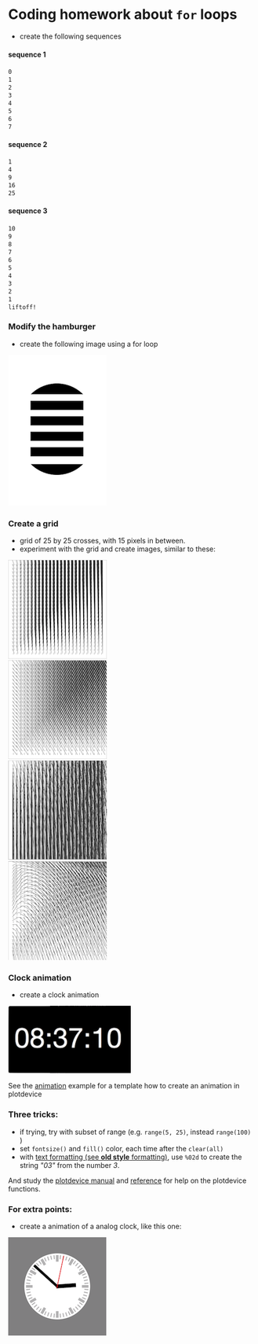 # Coding homework about `for` loops

- create the following sequences

#### sequence 1
```
0
1
2
3
4
5
6
7
```

#### sequence 2
```
1
4
9
16
25
```

#### sequence 3
```
10
9
8
7
6
5
4
3
2
1
liftoff!
```

### Modify the hamburger

- create the following image using a for loop

![hamburger with 4 sections](sliced_pill_4_slices.png)

### Create a grid

- grid of 25 by 25 crosses, with 15 pixels in between.
- experiment with the grid and create images, similar to these:

![grid experiment 1](grid_experiment1.png)  
![grid experiment 2](grid_experiment2.png)  
![grid experiment 3](grid_experiment3.png)  
![grid experiment 4](grid_experiment4.png)  

### Clock animation

- create a clock animation

![digital clock](clock_example.png)

See the [animation](animation.pv) example for a template how to create an animation in plotdevice

### Three tricks:

- if trying, try with subset of range (e.g. `range(5, 25)`, instead `range(100)` )
- set `fontsize()` and `fill()` color, each time after the `clear(all)`
- with [text formatting (see **old style** formatting)](https://pyformat.info), use `%02d` to create the string *"03"* from the number *3*. 

And study the [plotdevice manual]() and [reference]() for help on the plotdevice functions.

### For extra points: 

- create a animation of a analog clock, like this one:

![analogue clock](clockface_example.png)
